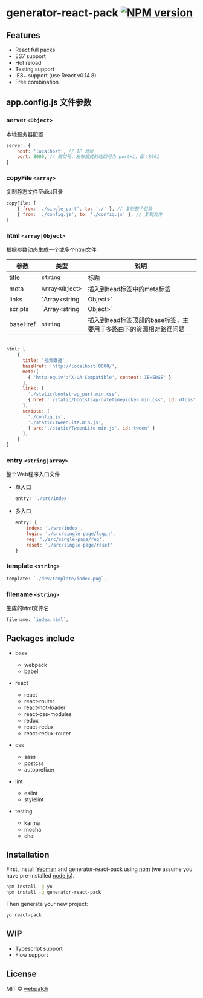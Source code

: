 # generator-react-pack [![NPM version][npm-image]][npm-url] 

## Features

* React full packs
* ES7 support
* Hot reload
* Testing support
* IE8+ support (use React v0.14.8)
* Free combination


## app.config.js 文件参数

### server `<Object>`
本地服务器配置

```js
server: {
	host: 'localhost', // IP 地址
	port: 8000, // 端口号，发布模式的端口号为 port+1，即：8001
}
```

### copyFile `<array>`
复制静态文件至dist目录

```js
copyFile: [
	{ from: './single_part', to: './' }, // 复制整个目录
	{ from: './config.js', to: './config.js' }, // 复制文件
]
```

### html `<array|Object>`
根据参数动态生成一个或多个html文件

参数|类型|说明
---|---|---
title|`string`|标题
meta|`Array<Object>`|插入到head标签中的meta标签
links|`Array<string|Object>`|插入到head标签中的link标签
scripts |`Array<string|Object>`|插入到body标签尾部的script标签
baseHref|`string`|插入到head标签顶部的base标签，主要用于多路由下的资源相对路径问题

```js

html: [
	{
	  title: '视频直播',
	  baseHref: 'http://localhost:8000/',
	  meta:[
	  	{ 'http-equiv':'X-UA-Compatible', content:'IE=EDGE' }
	  ],
	  links: [
	    './static/bootstrap_part.min.css',
	    { href:'./static/bootstrap-datetimepicker.min.css', id:'dtcss' }
	  ],
	  scripts: [
	    './config.js',
	    './static/TweenLite.min.js',
	    { src:'./static/TweenLite.min.js', id:'tween' }
	  ],
	}
]
```

### entry `<string|array>`
整个Web程序入口文件

* 单入口

	```js
	entry: './src/index'
	```

* 多入口

	```js
	entry: {
		index: './src/index',
		login: './src/single-page/login',
		reg: './src/single-page/reg',
		reset: './src/single-page/reset'
	}
	```

### template `<string>`

```js
template: `./dev/template/index.pug`,
```

### filename `<string>`
生成的html文件名

```js
filename: `index.html`,
```


## Packages include

* base
	* webpack
	* babel

* react
	* react
	* react-router
	* react-hot-loader
	* react-css-modules
	* redux
	* react-redux
	* react-redux-router

* css
	* sass
	* postcss
	* autoprefixer

* lint
	* eslint
	* stylelint

* testing
	* karma
	* mocha
	* chai


## Installation

First, install [Yeoman](http://yeoman.io) and generator-react-pack using [npm](https://www.npmjs.com/) (we assume you have pre-installed [node.js](https://nodejs.org/)).

```bash
npm install -g yo
npm install -g generator-react-pack
```

Then generate your new project:

```bash
yo react-pack
```

## WIP

* Typescript support
* Flow support

## License

MIT © [webpatch]()


[npm-image]: https://badge.fury.io/js/generator-react-pack.svg
[npm-url]: https://npmjs.org/package/generator-react-pack